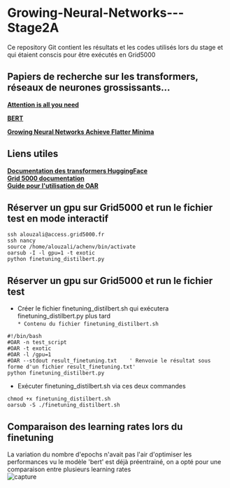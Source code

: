 # Growing-Neural-Networks---Stage2A
Ce repository Git contient les résultats et les codes utilisés lors du stage et qui étaient conscis pour être exécutés en Grid5000 

## Papiers de recherche sur les transformers, réseaux de neurones grossissants...

__[Attention is all you need](https://arxiv.org/pdf/1706.03762.pdf)__

__[BERT](https://arxiv.org/pdf/1810.04805.pdf)__

__[Growing Neural Networks Achieve Flatter Minima](https://hal.archives-ouvertes.fr/hal-03402267/document)__

## Liens utiles

__[Documentation des transformers HuggingFace](https://huggingface.co/docs/transformers/main/en/index)__\
__[Grid 5000 documentation](https://www.grid5000.fr/w/Getting_Started)__  
__[Guide pour l'utilisation de OAR](https://gricad-doc.univ-grenoble-alpes.fr/hpc/joblaunch/)__
## Réserver un gpu sur Grid5000 et run le fichier test en mode interactif
```
ssh alouzali@access.grid5000.fr
ssh nancy
source /home/alouzali/achenv/bin/activate
oarsub -I -l gpu=1 -t exotic
python finetuning_distilbert.py
```
## Réserver un gpu sur Grid5000 et run le fichier test
* Créer le fichier finetuning_distilbert.sh qui exécutera finetuning_distilbert.py plus tard  
`* Contenu du fichier finetuning_distilbert.sh`
 ```
#!/bin/bash
#OAR -n test_script
#OAR -t exotic
#OAR -l /gpu=1
#OAR --stdout result_finetuning.txt    ' Renvoie le résultat sous forme d'un fichier result_finetuning.txt'
python finetuning_distilbert.py
```
* Exécuter finetuning_distilbert.sh via ces deux commandes
```
chmod +x finetuning_distilbert.sh
oarsub -S ./finetuning_distilbert.sh
```
## Comparaison des learning rates lors du finetuning
La variation du nombre d'epochs n'avait pas l'air d'optimiser les performances vu le modèle 'bert' est déjà préentrainé, on a opté pour une comparaison entre plusieurs learning rates\
![capture](https://user-images.githubusercontent.com/74707235/185374162-f9ccf3fa-7f9e-499d-8da6-4c7b9ce0feda.png)
